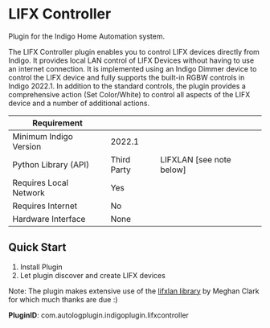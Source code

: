 # LIFX Controller

Plugin for the Indigo Home Automation system.

The LIFX Controller plugin enables you to control LIFX devices directly from Indigo. It provides local LAN control of LIFX Devices without having to use an internet connection. It is implemented using an Indigo Dimmer device to control the LIFX device and fully supports the built-in RGBW controls in Indigo 2022.1. In addition to the standard controls, the plugin provides a comprehensive action (Set Color/White) to control all aspects of the LIFX device and a number of additional actions.

| Requirement            |                     |   |
|------------------------|---------------------|---|
| Minimum Indigo Version | 2022.1              |   |
| Python Library (API)   | Third Party | LIFXLAN [see note below]  |
| Requires Local Network | Yes                 |   |
| Requires Internet      | No            	   |   |
| Hardware Interface     | None                |   |

## Quick Start

1. Install Plugin
2. Let plugin discover and create LIFX devices

Note: The plugin makes extensive use of the [lifxlan library][2] by Meghan Clark for which much thanks are due :)

[1]: https://www.lifx.com
[2]: https://github.com/mclarkk/lifxlan



**PluginID**: com.autologplugin.indigoplugin.lifxcontroller
